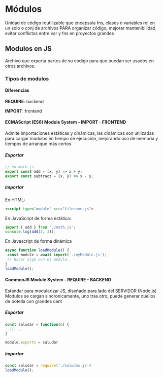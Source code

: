 # Módulos
Unidad de código reutilizable que encapsula fns, clases o variables rel en un solo o conj de archivos
PARA organizar código, mejorar mantenibilidad, evitar conflictos entre var y fns en proyectos grandes

## Modulos en JS
Archivo que exporta partes de su codigo para que puedan ser usados en otros archivos.

### Tipos de modulos 

#### Diferencias
**REQUIRE**: backend

**IMPORT**: frontend

#### ECMAScript (ES6) Module System - IMPORT - FRONTEND
Admite importaciones estáticas y dinámicas, 
las dinámicas son utilizadas para cargar modulos en tiempo de ejecución, mejorando uso de memoria
y tiempos de arranque más cortos

##### Exportar
```js
// en math.js
export const add = (x, y) => x + y;
export const subtract = (x, y) => x - y;
```
##### Importar
En HTML:
```html
<script type="module" src="filename.js"> 
```
En JavaScript de forma estática:
```js
import { add } from './math.js';
console.log(add(2, 3));
```
En Javascript de forma dinámica
```js
async function loadModule() {
 const module = await import('./myModule.js');
 // Hacer algo con el módulo..
}
loadModule();
```

#### CommonJS Module System - REQUIRE - BACKEND
Estandar para modularizar JS, diseñado para lado del SERVIDOR (Node.js)
Modulos se cargan sincronicamente, uno tras otro, puede generar cuellos de botella con grandes cant

##### Exportar
```js
const saludar = function(n) {
  //....
}

module.exports = saludar
```
##### Importar
```js
const saludar = require('./saludos.js')
loadModule();
```
